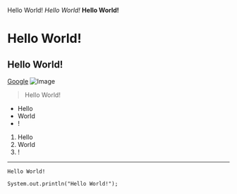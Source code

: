 Hello World!
*Hello World!*
**Hello World!**
# Hello World!
## Hello World!
[Google](google.com)
![Image](https://hips.hearstapps.com/hmg-prod.s3.amazonaws.com/images/dog-puppy-on-garden-royalty-free-image-1586966191.jpg?crop=1.00xw:0.669xh;0,0.190xh&resize=1200:*)
> Hello World!

* Hello
* World
* !

1. Hello
2. World
3. !

---
`Hello World!`

```
System.out.println("Hello World!");
```
